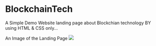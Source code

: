 # BlockchainTech
A Simple Demo Website landing page about Blockchian technology BY using HTML &amp; CSS only...

An Image of the Landing Page
<img src = "landingPageImage.jpg">
